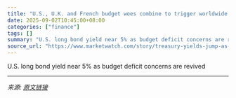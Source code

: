 ```yaml
---
title: "U.S., U.K. and French budget woes combine to trigger worldwide bond market rout"
date: 2025-09-02T10:45:00+08:00
categories: ["finance"]
tags: []
summary: "U.S. long bond yield near 5% as budget deficit concerns are revived"
source_url: "https://www.marketwatch.com/story/treasury-yields-jump-as-u-k-government-bonds-are-the-latest-casualty-of-budget-deficit-angst-caf90313?mod=mw_rss_topstories"
---
```


U.S. long bond yield near 5% as budget deficit concerns are revived

---

*来源: [原文链接](https://www.marketwatch.com/story/treasury-yields-jump-as-u-k-government-bonds-are-the-latest-casualty-of-budget-deficit-angst-caf90313?mod=mw_rss_topstories)*
